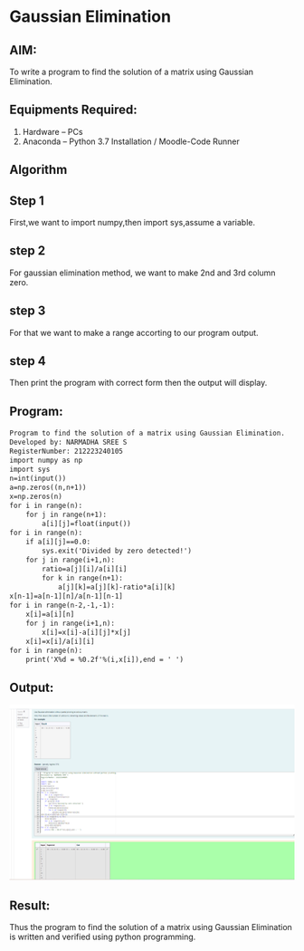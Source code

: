 # Gaussian Elimination

## AIM:
To write a program to find the solution of a matrix using Gaussian Elimination.

## Equipments Required:
1. Hardware – PCs
2. Anaconda – Python 3.7 Installation / Moodle-Code Runner

## Algorithm
## Step 1
 First,we want to import numpy,then import sys,assume a variable.
## step 2
 For gaussian elimination method, we want to make 2nd and 3rd column zero.
## step 3
For that we want to make a range accorting to our program output.
## step 4
Then print the program with correct form then the output will display.

## Program:
```
Program to find the solution of a matrix using Gaussian Elimination.
Developed by: NARMADHA SREE S
RegisterNumber: 212223240105
import numpy as np
import sys
n=int(input())
a=np.zeros((n,n+1))
x=np.zeros(n)
for i in range(n):
    for j in range(n+1):
        a[i][j]=float(input())
for i in range(n):
    if a[i][j]==0.0:
        sys.exit('Divided by zero detected!')
    for j in range(i+1,n):
        ratio=a[j][i]/a[i][i]
        for k in range(n+1):
            a[j][k]=a[j][k]-ratio*a[i][k]
x[n-1]=a[n-1][n]/a[n-1][n-1]
for i in range(n-2,-1,-1):
    x[i]=a[i][n]
    for j in range(i+1,n):
        x[i]=x[i]-a[i][j]*x[j]
    x[i]=x[i]/a[i][i]
for i in range(n):
    print('X%d = %0.2f'%(i,x[i]),end = ' ')
```

## Output:
![alt text](<Screenshot 2024-04-27 082954-1.png>)
## Result:
Thus the program to find the solution of a matrix using Gaussian Elimination is written and verified using python programming.

